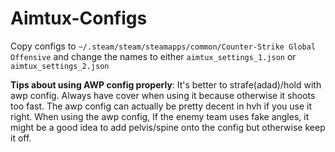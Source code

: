# Aimtux-Configs
Copy configs to `~/.steam/steam/steamapps/common/Counter-Strike Global Offensive` and change the names to either `aimtux_settings_1.json` or `aimtux_settings_2.json`

**Tips about using AWP config properly**: It's better to strafe(adad)/hold with awp config. Always have cover when using it because otherwise it shoots too fast. The awp config can actually be pretty decent in hvh if you use it right. When using the awp config, If the enemy team uses fake angles, it might be a good idea to add pelvis/spine onto the config but otherwise keep it off.
